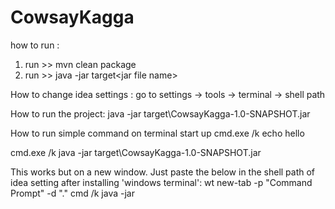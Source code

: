 # CowsayKagga

how to run :

1. run  >> mvn clean package
2. run >> java -jar target\<jar file name>

How to change idea settings : 
go to settings -> tools -> terminal -> shell path

How to run the project:
java -jar target\CowsayKagga-1.0-SNAPSHOT.jar <json file path>

How to run simple command on terminal start up
cmd.exe /k echo hello


cmd.exe /k java -jar target\CowsayKagga-1.0-SNAPSHOT.jar <json file path>

This works but on a new window. Just paste the below in the shell path of idea setting after installing 'windows terminal':
wt new-tab -p "Command Prompt"  -d "." cmd /k java -jar <jar file path> <json file path>